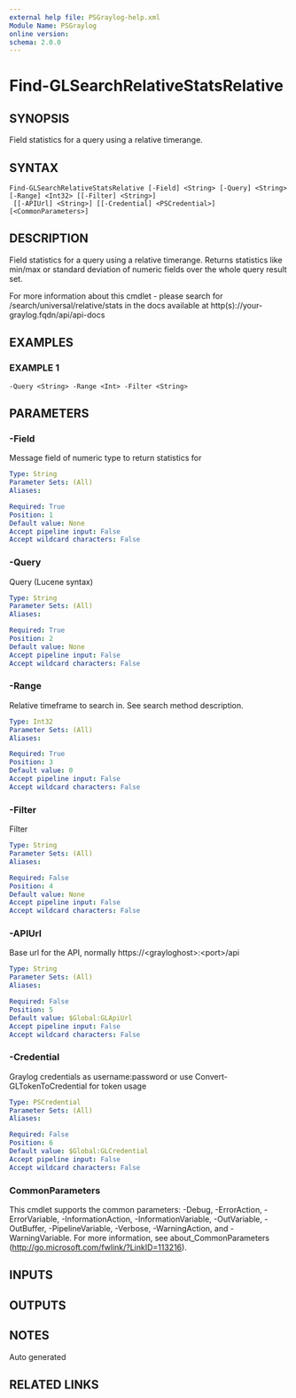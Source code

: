 ```yaml
---
external help file: PSGraylog-help.xml
Module Name: PSGraylog
online version:
schema: 2.0.0
---
```


# Find-GLSearchRelativeStatsRelative

## SYNOPSIS
Field statistics for a query using a relative timerange.

## SYNTAX

```
Find-GLSearchRelativeStatsRelative [-Field] <String> [-Query] <String> [-Range] <Int32> [[-Filter] <String>]
 [[-APIUrl] <String>] [[-Credential] <PSCredential>] [<CommonParameters>]
```

## DESCRIPTION
Field statistics for a query using a relative timerange.
Returns statistics like min/max or standard deviation of numeric fields over the whole query result set.

For more information about this cmdlet - please search for /search/universal/relative/stats in the docs available at http(s)://your-graylog.fqdn/api/api-docs

## EXAMPLES

### EXAMPLE 1
```
-Query <String> -Range <Int> -Filter <String>
```

## PARAMETERS

### -Field
Message field of numeric type to return statistics for

```yaml
Type: String
Parameter Sets: (All)
Aliases:

Required: True
Position: 1
Default value: None
Accept pipeline input: False
Accept wildcard characters: False
```

### -Query
Query (Lucene syntax)

```yaml
Type: String
Parameter Sets: (All)
Aliases:

Required: True
Position: 2
Default value: None
Accept pipeline input: False
Accept wildcard characters: False
```

### -Range
Relative timeframe to search in.
See search method description.

```yaml
Type: Int32
Parameter Sets: (All)
Aliases:

Required: True
Position: 3
Default value: 0
Accept pipeline input: False
Accept wildcard characters: False
```

### -Filter
Filter

```yaml
Type: String
Parameter Sets: (All)
Aliases:

Required: False
Position: 4
Default value: None
Accept pipeline input: False
Accept wildcard characters: False
```

### -APIUrl
Base url for the API, normally https://\<grayloghost\>:\<port\>/api

```yaml
Type: String
Parameter Sets: (All)
Aliases:

Required: False
Position: 5
Default value: $Global:GLApiUrl
Accept pipeline input: False
Accept wildcard characters: False
```

### -Credential
Graylog credentials as username:password or use Convert-GLTokenToCredential for token usage

```yaml
Type: PSCredential
Parameter Sets: (All)
Aliases:

Required: False
Position: 6
Default value: $Global:GLCredential
Accept pipeline input: False
Accept wildcard characters: False
```

### CommonParameters
This cmdlet supports the common parameters: -Debug, -ErrorAction, -ErrorVariable, -InformationAction, -InformationVariable, -OutVariable, -OutBuffer, -PipelineVariable, -Verbose, -WarningAction, and -WarningVariable. For more information, see about_CommonParameters (http://go.microsoft.com/fwlink/?LinkID=113216).

## INPUTS

## OUTPUTS

## NOTES
Auto generated

## RELATED LINKS
